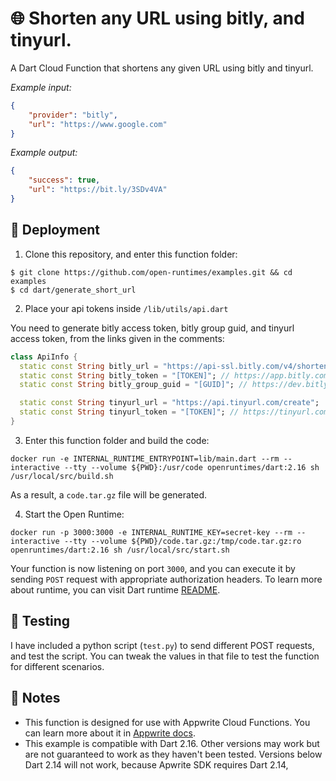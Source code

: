 # 🌐 Shorten any URL using bitly, and tinyurl.

A Dart Cloud Function that shortens any given URL using bitly and tinyurl.

_Example input:_

```json
{
    "provider": "bitly",
    "url": "https://www.google.com"
}
```

_Example output:_


```json
{
    "success": true,
    "url": "https://bit.ly/3SDv4VA"
}
```

## 🚀 Deployment

1. Clone this repository, and enter this function folder:

```
$ git clone https://github.com/open-runtimes/examples.git && cd examples
$ cd dart/generate_short_url
```

2. Place your api tokens inside `/lib/utils/api.dart`

You need to generate bitly access token, bitly group guid, and tinyurl access token, from the links given in the comments:

```dart
class ApiInfo {
  static const String bitly_url = "https://api-ssl.bitly.com/v4/shorten";
  static const String bitly_token = "[TOKEN]"; // https://app.bitly.com/settings/api/
  static const String bitly_group_guid = "[GUID]"; // https://dev.bitly.com/api-reference/#getGroups

  static const String tinyurl_url = "https://api.tinyurl.com/create";
  static const String tinyurl_token = "[TOKEN]"; // https://tinyurl.com/app/settings/api
}
```

3. Enter this function folder and build the code:
```
docker run -e INTERNAL_RUNTIME_ENTRYPOINT=lib/main.dart --rm --interactive --tty --volume ${PWD}:/usr/code openruntimes/dart:2.16 sh /usr/local/src/build.sh
```
As a result, a `code.tar.gz` file will be generated.

4. Start the Open Runtime:
```
docker run -p 3000:3000 -e INTERNAL_RUNTIME_KEY=secret-key --rm --interactive --tty --volume ${PWD}/code.tar.gz:/tmp/code.tar.gz:ro openruntimes/dart:2.16 sh /usr/local/src/start.sh
```

Your function is now listening on port `3000`, and you can execute it by sending `POST` request with appropriate authorization headers. To learn more about runtime, you can visit Dart runtime [README](https://github.com/open-runtimes/open-runtimes/tree/main/runtimes/dart-2.16).

## 🧪 Testing

I have included a python script (`test.py`) to send different POST requests, and test the script. You can tweak the values in that file to test the function for different scenarios.

## 📝 Notes
 - This function is designed for use with Appwrite Cloud Functions. You can learn more about it in [Appwrite docs](https://appwrite.io/docs/functions).
 - This example is compatible with Dart 2.16. Other versions may work but are not guaranteed to work as they haven't been tested. Versions below Dart 2.14 will not work, because Apwrite SDK requires Dart 2.14,